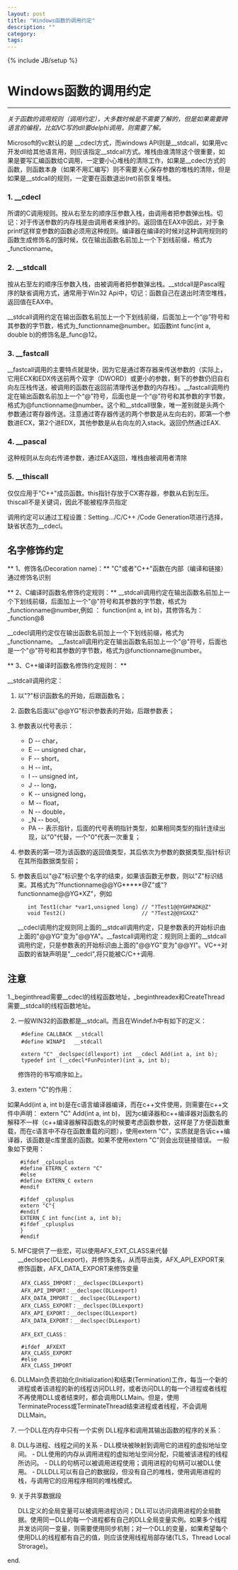 ```yaml
---
layout: post
title: "Windows函数的调用约定"
description: ""
category: 
tags: 
---
```


{% include JB/setup %}
# Windows函数的调用约定
---


*关于函数的调用规则（调用约定），大多数时候是不需要了解的，但是如果需要跨语言的编程，比如VC写的dll要delphi调用，则需要了解。*

<!--break-->

Microsoft的vc默认的是 \_\_cdecl方式，而windows
API则是\_\_stdcall，如果用vc开发dll给其他语言用，则应该指定\_\_stdcall方式。堆栈由谁清除这个很重要，如果是要写汇编函数给C调用，一定要小心堆栈的清除工作，如果是\_\_cdecl方式的函数，则函数本身（如果不用汇编写）则不需要关心保存参数的堆栈的清除，但是如果是\_\_stdcall的规则，一定要在函数退出(ret)前恢复堆栈。


### 1. \_\_cdecl

所谓的C调用规则。按从右至左的顺序压参数入栈，由调用者把参数弹出栈。切记：对于传送参数的内存栈是由调用者来维护的。返回值在EAX中因此，对于象printf这样变参数的函数必须用这种规则。编译器在编译的时候对这种调用规则的函数生成修饰名的饿时候，仅在输出函数名前加上一个下划线前缀，格式为\_functionname。 

### 2. \_\_stdcall 

按从右至左的顺序压参数入栈，由被调用者把参数弹出栈。\__stdcall是Pascal程序的缺省调用方式，通常用于Win32 Api中，切记：函数自己在退出时清空堆栈，返回值在EAX中。

\_\_stdcall调用约定在输出函数名前加上一个下划线前缀，后面加上一个“@”符号和其参数的字节数，格式为\_functionname@number。如函数int
func(int a, double b)的修饰名是\_func@12。

### 3. \_\_fastcall

\_\_fastcall调用的主要特点就是快，因为它是通过寄存器来传送参数的（实际上，它用ECX和EDX传送前两个双字（DWORD）或更小的参数，剩下的参数仍旧自右向左压栈传送，被调用的函数在返回前清理传送参数的内存栈）。\_\_fastcall调用约定在输出函数名前加上一个“@”符号，后面也是一个“@”符号和其参数的字节数，格式为@functionname@number。这个和__stdcall很象，唯一差别就是头两个参数通过寄存器传送。注意通过寄存器传送的两个参数是从左向右的，即第一个参数进ECX，第2个进EDX，其他参数是从右向左的入stack。返回仍然通过EAX.

### 4. \_\_pascal

这种规则从左向右传递参数，通过EAX返回，堆栈由被调用者清除

### 5. \_\_thiscall

仅仅应用于"C++"成员函数。this指针存放于CX寄存器，参数从右到左压。thiscall不是关键词，因此不能被程序员指定 

调用约定可以通过工程设置：Setting.../C/C++ /Code
Generation项进行选择，缺省状态为\_\_cdecl。

## 名字修饰约定

** 1、修饰名(Decoration name)：**
"C"或者"C++"函数在内部（编译和链接）通过修饰名识别

** 2、C编译时函数名修饰约定规则：**
\_\_stdcall调用约定在输出函数名前加上一个下划线前缀，后面加上一个"@"符号和其参数的字节数，格式为\_functionname@number,例如
： function(int a, int b)，其修饰名为：\_function@8

\_\_cdecl调用约定仅在输出函数名前加上一个下划线前缀，格式为\_functionname。
\_\_fastcall调用约定在输出函数名前加上一个"@"符号，后面也是一个"@"符号和其参数的字节数，格式为@functionname@number。

** 3、C++编译时函数名修饰约定规则： **

\_\_stdcall调用约定：  

1. 以"?"标识函数名的开始，后跟函数名；  

2. 函数名后面以"@@YG"标识参数表的开始，后跟参数表；  

3. 参数表以代号表示：   
	+ D  -- char，
	+ E  -- unsigned char，
	+ F  -- short，
	+ H  -- int，
	+ I  -- unsigned int，
	+ J  -- long，
	+ K  -- unsigned long，
	+ M  -- float，
	+ N  -- double，
	+ _N -- bool,
	+ PA -- 表示指针，后面的代号表明指针类型，如果相同类型的指针连续出现，以"0"代替，一个"0"代表一次重复；

4. 参数表的第一项为该函数的返回值类型，其后依次为参数的数据类型,指针标识在其所指数据类型前；

5. 参数表后以"@Z"标识整个名字的结束，如果该函数无参数，则以"Z"标识结束。其格式为"?functionname@@YG*****@Z"或"?functionname@@YG*XZ"，例如

          int Test1(char *var1,unsigned long) // "?Test1@@YGHPADK@Z"
          void Test2()                        // "?Test2@@YGXXZ"

   \_\_cdecl调用约定规则同上面的\_\_stdcall调用约定，只是参数表的开始标识由上面的"@@YG"变为"@@YA"。\_\_fastcall调用约定：规则同上面的\_\_stdcall调用约定，只是参数表的开始标识由上面的"@@YG"变为"@@YI"。VC++对函数的省缺声明是"\_\_cedcl",将只能被C/C++调用.

## 注意
1.\_beginthread需要\_\_cdecl的线程函数地址，\_beginthreadex和CreateThread需要\_\_stdcall的线程函数地址。

2. 一般WIN32的函数都是\_\_stdcall。而且在Windef.h中有如下的定义：

        #define CALLBACK __stdcall
        #define WINAPI　 __stdcall

        extern "C" _declspec(dllexport) int __cdecl Add(int a, int b);
        typedef int (__cdecl*FunPointer)(int a, int b);
        
   修饰符的书写顺序如上。

4. extern "C"的作用：

  如果Add(int a, int b)是在c语言编译器编译，而在c++文件使用，则需要在c++文件中声明： extern "C" Add(int a, int b)， 因为c编译器和c++编译器对函数名的解释不一样（c++编译器解释函数名的时候要考虑函数参数，这样是了方便函数重载，而在c语言中不存在函数重载的问题），使用extern "C"，实质就是告诉c++编译器，该函数是c库里面的函数。如果不使用extern "C"则会出现链接错误。 一般象如下使用：
    
        #ifdef _cplusplus 
        #define ETERN_C extern "C"
        #else
        #define EXTERN_C extern
        #endif
        
        #ifdef _cplusplus 
        extern "C"{
        #endif 
        EXTERN_C int func(int a, int b); 
        #ifdef _cplusplus 
        } 
        #endif

5. MFC提供了一些宏，可以使用AFX_EXT_CLASS来代替\_\_declspec(DLLexport)，并修饰类名，从而导出类，AFX_API_EXPORT来修饰函数，AFX_DATA_EXPORT来修饰变量

        AFX_CLASS_IMPORT：__declspec(DLLexport)
        AFX_API_IMPORT：__declspec(DLLexport)
        AFX_DATA_IMPORT：__declspec(DLLexport)
        AFX_CLASS_EXPORT：__declspec(DLLexport)
        AFX_API_EXPORT：__declspec(DLLexport)
        AFX_DATA_EXPORT：__declspec(DLLexport)
        
        AFX_EXT_CLASS：
        
        #ifdef _AFXEXT 
        AFX_CLASS_EXPORT
        #else
        AFX_CLASS_IMPORT

6. DLLMain负责初始化(Initialization)和结束(Termination)工作，每当一个新的进程或者该进程的新的线程访问DLL时，或者访问DLL的每一个进程或者线程不再使用DLL或者结束时，都会调用DLLMain。但是，使用TerminateProcess或TerminateThread结束进程或者线程，不会调用DLLMain。

7. 一个DLL在内存中只有一个实例
    DLL程序和调用其输出函数的程序的关系：
 1. DLL与进程、线程之间的关系
        - DLL模块被映射到调用它的进程的虚拟地址空间。
        - DLL使用的内存从调用进程的虚拟地址空间分配，只能被该进程的线程所访问。
        - DLL的句柄可以被调用进程使用；调用进程的句柄可以被DLL使用。
        - DLLDLL可以有自己的数据段，但没有自己的堆栈，使用调用进程的栈，与调用它的应用程序相同的堆栈模式。

 2. 关于共享数据段

    DLL定义的全局变量可以被调用进程访问；DLL可以访问调用进程的全局数据。使用同一DLL的每一个进程都有自己的DLL全局变量实例。如果多个线程并发访问同一变量，则需要使用同步机制；对一个DLL的变量，如果希望每个使用DLL的线程都有自己的值，则应该使用线程局部存储(TLS，Thread Local Strorage)。

end.
